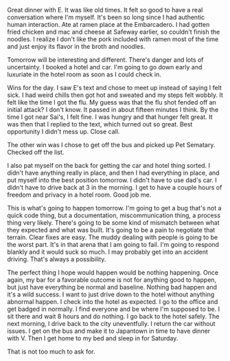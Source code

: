 Great dinner with E. It was like old times. It felt so good to have a real conversation where I'm myself. It's been so long since I had authentic human interaction. Ate at ramen place at the Embarcadero. I had gotten fried chicken and mac and cheese at Safeway earlier, so couldn't finish the noodles. I realize I don't like the pork included with ramen most of the time and just enjoy its flavor in the broth and noodles.

Tomorrow will be interesting and different. There's danger and lots of uncertainty. I booked a hotel and car. I'm going to go down early and luxuriate in the hotel room as soon as I could check in.

Wins for the day. I saw E's text and chose to meet up instead of saying I felt sick. I had weird chills then got hot and sweated and my steps felt wobbly. It felt like the time I got the flu. My guess was that the flu shot fended off an initial attack? I don't know. It passed in about fifteen minutes I think. By the time I got near Sai's, I felt fine. I was hungry and that hunger felt great. It was then that I replied to the text, which turned out so great. Best opportunity I didn't mess up. Close call.

The other win was I chose to get off the bus and picked up Pet Sematary. Checked off the list.

I also pat myself on the back for getting the car and hotel thing sorted. I didn't have anything really in place, and then I had everything in place, and put myself into the best position tomorrow. I didn't have to use dad's car. I didn't have to drive back at 3 in the morning. I get to have a couple hours of freedom and privacy in a hotel room. Good job me.

This is what's going to happen tomorrow. I'm going to get a bug that's not a quick code thing, but a documentation, miscommunication thing, a process thing very likely. There's going to be some kind of mismatch between what they expected and what was built. It's going to be a pain to negotiate that terrain. Clear fixes are easy. The muddy dealing with people is going to be the worst part. It's in that arena that I am going to fail. I'm going to respond blankly and it would suck so much. I may probably get into an accident driving. That's always a possibility.

The perfect thing I hope would happen would be nothing happening. Once again, my bar for a favorable outcome is not for anything good to happen, but just have everything be normal and baseline. Nothing bad happen and it's a wild success. I want to just drive down to the hotel without anything abnormal happen. I check into the hotel as expected. I go to the office and get badged in normally. I find everyone and be where I'm supposed to be. I sit there and wait 8 hours and do nothing. I go back to the hotel safely. The next morning, I drive back to the city uneventfully. I return the car without issues. I get on the bus and make it to Japantown in time to have dinner with V. Then I get home to my bed and sleep in for Saturday.

That is not too much to ask for.
